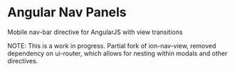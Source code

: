 # Angular Nav Panels
Mobile nav-bar directive for AngularJS with view transitions

NOTE: This is a work in progress. Partial fork of ion-nav-view, removed dependency on ui-router, which allows for nesting within modals and other directives.
